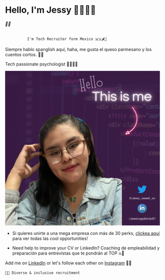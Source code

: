  #      Hello, I'm Jessy 🙋🏻‍♀️✨
###### 🔗💜

              I'm Tech Recruiter form Mexico 🇲🇽🌶️🌮



Siempre hablo spanglish aquí, haha, me gusta el queso parmesano y los cuentos cortos. 📖✨

Tech passionate psychologist 
👩🏻‍💻💜


![](img/jessgithub.png)




- Si quieres unirte a una mega empresa con más de 30 perks, [clickea aquí]() para ver todas las cool opportunities!


- Need help to improve your CV or LinkedIn?   Coaching de empleabilidad y preparación para entrevistas que te pondrán al TOP 🔝💛




Add me on [LinkedIn](wwww.linkedin.com/jessicagallardo97) or let's follow each other on [Instagram](instagram.com/jessysweetav) 📱💙


``🏳️‍🌈 Diverse & inclusive recruitment``
